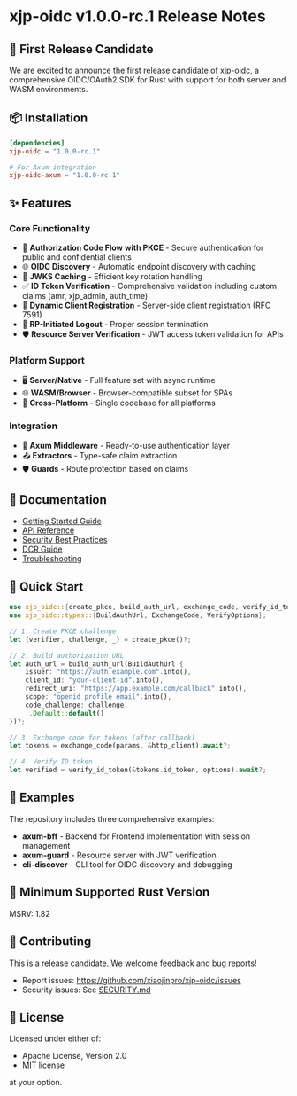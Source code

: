 # xjp-oidc v1.0.0-rc.1 Release Notes

## 🎉 First Release Candidate

We are excited to announce the first release candidate of xjp-oidc, a comprehensive OIDC/OAuth2 SDK for Rust with support for both server and WASM environments.

## 📦 Installation

```toml
[dependencies]
xjp-oidc = "1.0.0-rc.1"

# For Axum integration
xjp-oidc-axum = "1.0.0-rc.1"
```

## ✨ Features

### Core Functionality
- 🔐 **Authorization Code Flow with PKCE** - Secure authentication for public and confidential clients
- 🌐 **OIDC Discovery** - Automatic endpoint discovery with caching
- 🔑 **JWKS Caching** - Efficient key rotation handling
- ✅ **ID Token Verification** - Comprehensive validation including custom claims (amr, xjp_admin, auth_time)
- 📝 **Dynamic Client Registration** - Server-side client registration (RFC 7591)
- 🚪 **RP-Initiated Logout** - Proper session termination
- 🛡️ **Resource Server Verification** - JWT access token validation for APIs

### Platform Support
- 🖥️ **Server/Native** - Full feature set with async runtime
- 🌐 **WASM/Browser** - Browser-compatible subset for SPAs
- 🎯 **Cross-Platform** - Single codebase for all platforms

### Integration
- 🔌 **Axum Middleware** - Ready-to-use authentication layer
- 📤 **Extractors** - Type-safe claim extraction
- 🛡️ **Guards** - Route protection based on claims

## 📖 Documentation

- [Getting Started Guide](https://github.com/xiaojinpro/xjp-oidc/blob/v1.0.0-rc.1/GETTING_STARTED.md)
- [API Reference](https://docs.rs/xjp-oidc/1.0.0-rc.1)
- [Security Best Practices](https://github.com/xiaojinpro/xjp-oidc/blob/v1.0.0-rc.1/SECURITY.md)
- [DCR Guide](https://github.com/xiaojinpro/xjp-oidc/blob/v1.0.0-rc.1/DCR.md)
- [Troubleshooting](https://github.com/xiaojinpro/xjp-oidc/blob/v1.0.0-rc.1/TROUBLESHOOTING.md)

## 🚀 Quick Start

```rust
use xjp_oidc::{create_pkce, build_auth_url, exchange_code, verify_id_token};
use xjp_oidc::types::{BuildAuthUrl, ExchangeCode, VerifyOptions};

// 1. Create PKCE challenge
let (verifier, challenge, _) = create_pkce()?;

// 2. Build authorization URL
let auth_url = build_auth_url(BuildAuthUrl {
    issuer: "https://auth.example.com".into(),
    client_id: "your-client-id".into(),
    redirect_uri: "https://app.example.com/callback".into(),
    scope: "openid profile email".into(),
    code_challenge: challenge,
    ..Default::default()
})?;

// 3. Exchange code for tokens (after callback)
let tokens = exchange_code(params, &http_client).await?;

// 4. Verify ID token
let verified = verify_id_token(&tokens.id_token, options).await?;
```

## 📝 Examples

The repository includes three comprehensive examples:

- **axum-bff** - Backend for Frontend implementation with session management
- **axum-guard** - Resource server with JWT verification
- **cli-discover** - CLI tool for OIDC discovery and debugging

## 🔧 Minimum Supported Rust Version

MSRV: 1.82

## 🤝 Contributing

This is a release candidate. We welcome feedback and bug reports!

- Report issues: https://github.com/xiaojinpro/xjp-oidc/issues
- Security issues: See [SECURITY.md](SECURITY.md)

## 📄 License

Licensed under either of:
- Apache License, Version 2.0
- MIT license

at your option.